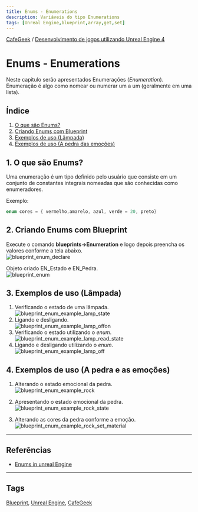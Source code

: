 ```yaml
---
title: Enums - Enumerations
description: Variáveis do tipo Enumerations
tags: [Unreal Engine,blueprint,array,get,set]
---
```

[CafeGeek](https://myerco.github.io/unreal-engine)  / [Desenvolvimento de jogos utilizando Unreal Engine 4](https://myerco.github.io/CafeGeek/ue4_blueprint/index.html)

# Enums - Enumerations

Neste capitulo serão apresentados Enumerações (*Enumeration*). Enumeração é algo como nomear ou numerar um a um (geralmente em uma lista).

## Índice
1. [O que são Enums?](#1)
1. [Criando Enums com Blueprint](#2)
1. [Exemplos de uso (Lâmpada)](#3)
1. [Exemplos de uso (A pedra das emoções)](#4)

<a name="1"></a>
## 1. O que são Enums?
Uma enumeração é um tipo definido pelo usuário que consiste em um conjunto de constantes integrais nomeadas que são conhecidas como enumeradores.

Exemplo:
```cpp
enum cores = { vermelho,amarelo, azul, verde = 20, preto}
```
<a name="2"></a>
## 2. Criando Enums com Blueprint
Execute o comando **blueprints->Enumeration** e logo depois preencha os valores conforme a tela abaixo.  
![blueprint_enum_declare](../imagens/enum/blueprint_enum_declare.jpg)

Objeto criado EN_Estado e EN_Pedra.  
![blueprint_enum](../imagens/enum/blueprint_enum.jpg)

<a name="3"></a>
## 3. Exemplos de uso (Lâmpada)
1. Verificando o estado de uma lâmpada.  
![blueprint_enum_example_lamp_state](../imagens/enum/blueprint_enum_example_lamp_state.jpg)
1.  Ligando e desligando.    
![blueprint_enum_example_lamp_offon](../imagens/enum/blueprint_enum_example_lamp_offon.jpg)   
1.  Verificando o estado utilizando o *enum*.   
![blueprint_enum_example_lamp_read_state](../imagens/enum/blueprint_enum_example_lamp_read_state.jpg)  
1.  Ligando e desligando utilizando o *enum*.   
![blueprint_enum_example_lamp_off](../imagens/enum/blueprint_enum_example_lamp_off.jpg)

<a name="4"></a>
## 4. Exemplos de uso (A pedra e as emoções)
1. Alterando o estado emocional da pedra.    
![blueprint_enum_example_rock](../imagens/enum/blueprint_enum_example_rock.jpg)

1. Apresentando o estado emocional da pedra.   
![blueprint_enum_example_rock_state](../imagens/enum/blueprint_enum_example_rock_state.jpg)

1. Alterando as cores da pedra conforme a emoção.  
![blueprint_enum_example_rock_set_material](../imagens/enum/blueprint_enum_example_rock_set_material.jpg)

***
## Referências
- [Enums in unreal Engine](https://couchlearn.com/enums-in-unreal-engine-4-blueprints/)

***
## Tags
[Blueprint](https://myerco.github.io/CafeGeek/ue4_blueprint/blueprint.html), [Unreal Engine](https://myerco.github.io/CafeGeek/ue4_blueprint/index.html), [CafeGeek](https://myerco.github.io/CafeGeek/)
